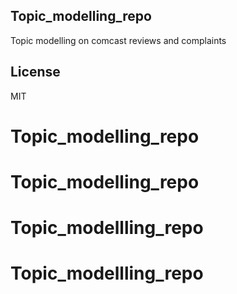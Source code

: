## Topic_modelling_repo

Topic modelling on comcast reviews and complaints

## License

MIT
# Topic_modelling_repo
# Topic_modelling_repo
# Topic_modellling_repo
# Topic_modellling_repo
